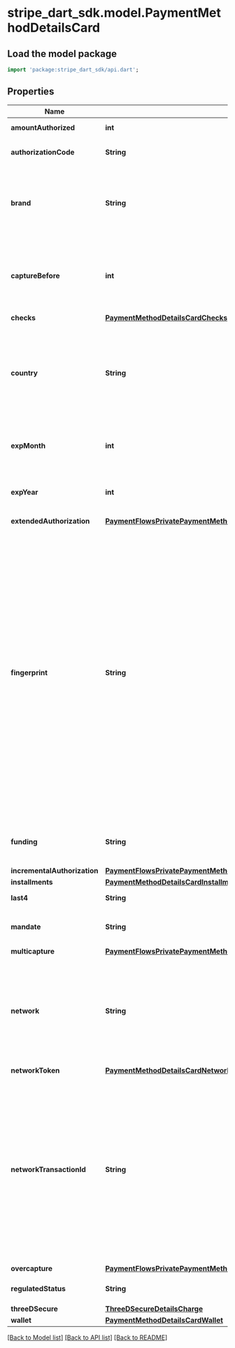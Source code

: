 # stripe_dart_sdk.model.PaymentMethodDetailsCard

## Load the model package
```dart
import 'package:stripe_dart_sdk/api.dart';
```

## Properties
Name | Type | Description | Notes
------------ | ------------- | ------------- | -------------
**amountAuthorized** | **int** | The authorized amount. | [optional] 
**authorizationCode** | **String** | Authorization code on the charge. | [optional] 
**brand** | **String** | Card brand. Can be `amex`, `cartes_bancaires`, `diners`, `discover`, `eftpos_au`, `jcb`, `link`, `mastercard`, `unionpay`, `visa` or `unknown`. | [optional] 
**captureBefore** | **int** | When using manual capture, a future timestamp at which the charge will be automatically refunded if uncaptured. | [optional] 
**checks** | [**PaymentMethodDetailsCardChecks**](PaymentMethodDetailsCardChecks.md) |  | [optional] 
**country** | **String** | Two-letter ISO code representing the country of the card. You could use this attribute to get a sense of the international breakdown of cards you've collected. | [optional] 
**expMonth** | **int** | Two-digit number representing the card's expiration month. | 
**expYear** | **int** | Four-digit number representing the card's expiration year. | 
**extendedAuthorization** | [**PaymentFlowsPrivatePaymentMethodsCardDetailsApiResourceEnterpriseFeaturesExtendedAuthorizationExtendedAuthorization**](PaymentFlowsPrivatePaymentMethodsCardDetailsApiResourceEnterpriseFeaturesExtendedAuthorizationExtendedAuthorization.md) |  | [optional] 
**fingerprint** | **String** | Uniquely identifies this particular card number. You can use this attribute to check whether two customers who’ve signed up with you are using the same card number, for example. For payment methods that tokenize card information (Apple Pay, Google Pay), the tokenized number might be provided instead of the underlying card number.  *As of May 1, 2021, card fingerprint in India for Connect changed to allow two fingerprints for the same card---one for India and one for the rest of the world.* | [optional] 
**funding** | **String** | Card funding type. Can be `credit`, `debit`, `prepaid`, or `unknown`. | [optional] 
**incrementalAuthorization** | [**PaymentFlowsPrivatePaymentMethodsCardDetailsApiResourceEnterpriseFeaturesIncrementalAuthorizationIncrementalAuthorization**](PaymentFlowsPrivatePaymentMethodsCardDetailsApiResourceEnterpriseFeaturesIncrementalAuthorizationIncrementalAuthorization.md) |  | [optional] 
**installments** | [**PaymentMethodDetailsCardInstallments**](PaymentMethodDetailsCardInstallments.md) |  | [optional] 
**last4** | **String** | The last four digits of the card. | [optional] 
**mandate** | **String** | ID of the mandate used to make this payment or created by it. | [optional] 
**multicapture** | [**PaymentFlowsPrivatePaymentMethodsCardDetailsApiResourceMulticapture**](PaymentFlowsPrivatePaymentMethodsCardDetailsApiResourceMulticapture.md) |  | [optional] 
**network** | **String** | Identifies which network this charge was processed on. Can be `amex`, `cartes_bancaires`, `diners`, `discover`, `eftpos_au`, `interac`, `jcb`, `link`, `mastercard`, `unionpay`, `visa`, or `unknown`. | [optional] 
**networkToken** | [**PaymentMethodDetailsCardNetworkToken**](PaymentMethodDetailsCardNetworkToken.md) |  | [optional] 
**networkTransactionId** | **String** | This is used by the financial networks to identify a transaction. Visa calls this the Transaction ID, Mastercard calls this the Trace ID, and American Express calls this the Acquirer Reference Data. This value will be present if it is returned by the financial network in the authorization response, and null otherwise. | [optional] 
**overcapture** | [**PaymentFlowsPrivatePaymentMethodsCardDetailsApiResourceEnterpriseFeaturesOvercaptureOvercapture**](PaymentFlowsPrivatePaymentMethodsCardDetailsApiResourceEnterpriseFeaturesOvercaptureOvercapture.md) |  | [optional] 
**regulatedStatus** | **String** | Status of a card based on the card issuer. | [optional] 
**threeDSecure** | [**ThreeDSecureDetailsCharge**](ThreeDSecureDetailsCharge.md) |  | [optional] 
**wallet** | [**PaymentMethodDetailsCardWallet**](PaymentMethodDetailsCardWallet.md) |  | [optional] 

[[Back to Model list]](../README.md#documentation-for-models) [[Back to API list]](../README.md#documentation-for-api-endpoints) [[Back to README]](../README.md)


